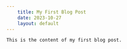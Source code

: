 ```yaml
---
    title: My First Blog Post
    date: 2023-10-27
    layout: default
---
```


    This is the content of my first blog post.

